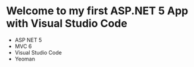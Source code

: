 # Welcome to my first ASP.NET 5 App with Visual Studio Code

- ASP NET 5
- MVC 6
- Visual Studio Code
- Yeoman